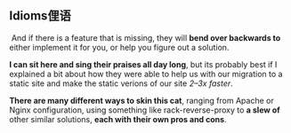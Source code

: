 ## Idioms俚语

 And if there is a feature that is missing, they will **bend over backwards to** either implement it for you, or help you figure out a solution.

**I can sit here and sing their praises all day long**, but its probably best if I explained a bit about how they were able to help us with our migration to a static site and make the static verions of our site _2–3x faster_.

**There are many different ways to skin this cat**, ranging from Apache or Nginx configuration, using something like rack-reverse-proxy to **a slew of** other similar solutions, **each with their own pros and cons**.


